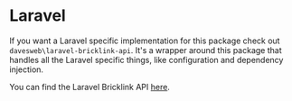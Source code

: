 # Laravel

If you want a Laravel specific implementation for this package check out `davesweb\laravel-bricklink-api`. It's a 
wrapper around this package that handles all the Laravel specific things, like configuration and dependency 
injection.

You  can find the Laravel Bricklink API [here](https://github.com/davesweb/laravel-bricklink-api).